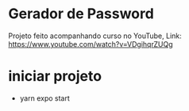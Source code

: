 # Gerador de Password
Projeto feito acompanhando curso no YouTube,
Link: https://www.youtube.com/watch?v=VDgihqrZUQg
# iniciar projeto
- yarn expo start